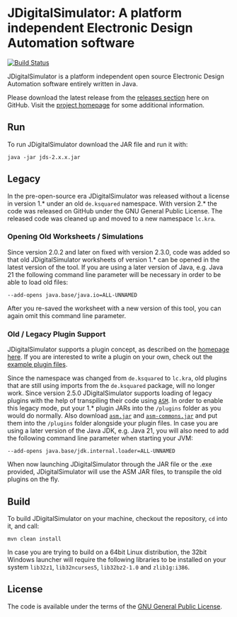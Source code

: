 JDigitalSimulator: A platform independent Electronic Design Automation software
===============================================================================

[![Build Status](https://github.com/kristian/JDigitalSimulator/actions/workflows/maven.yml/badge.svg)](https://github.com/kristian/JDigitalSimulator/actions/workflows/maven.yml)

JDigitalSimulator is a platform independent open source Electronic Design Automation software entirely written in Java.

Please download the latest release from the [releases section](https://github.com/kristian/JDigitalSimulator/releases/latest) here on GitHub. Visit the [project homepage](http://kra.lc/projects/jdigitalsimulator/) for some additional information.

Run
---

To run JDigitalSimulator download the JAR file and run it with:
```
java -jar jds-2.x.x.jar
```

Legacy
------

In the pre-open-source era JDigitalSimulator was released without a license in version 1.* under an old `de.ksquared` namespace. With version 2.* the code was released on GitHub under the GNU General Public License. The released code was cleaned up and moved to a new namespace `lc.kra`.

### Opening Old Worksheets / Simulations

Since version 2.0.2 and later on fixed with version 2.3.0, code was added so that old JDigitalSimulator worksheets of version 1.* can be opened in the latest version of the tool. If you are using a later version of Java, e.g. Java 21 the following command line parameter will be necessary in order to be able to load old files:

```
--add-opens java.base/java.io=ALL-UNNAMED
```

After you re-saved the worksheet with a new version of this tool, you can again omit this command line parameter.

### Old / Legacy Plugin Support

JDigitalSimulator supports a plugin concept, as described on the [homepage here](https://kra.lc/projects/jdigitalsimulator/catalog.html). If you are interested to write a plugin on your own, check out the [example plugin files](/src/main/java/lc/kra/jds/components/plugin/).

Since the namespace was changed from `de.ksquared` to `lc.kra`, old plugins that are still using imports from the `de.ksquared` package, will no longer work. Since version 2.5.0 JDigitalSimulator supports loading of legacy plugins with the help of transpiling their code using [`ASM`](https://asm.ow2.io/). In order to enable this legacy mode, put your 1.* plugin JARs into the `/plugins` folder as you would do normally. Also download [`asm.jar`](https://repository.ow2.org/nexus/service/local/repositories/releases/content/org/ow2/asm/asm/9.6/asm-9.6.jar) and [`asm-commons.jar`](https://repository.ow2.org/nexus/service/local/repositories/releases/content/org/ow2/asm/asm-commons/9.6/asm-commons-9.6.jar) and put them into the `/plugins` folder alongside your plugin files. In case you are using a later version of the Java JDK, e.g. Java 21, you will also need to add the following command line parameter when starting your JVM:

```
--add-opens java.base/jdk.internal.loader=ALL-UNNAMED
```

When now launching JDigitalSimulator through the JAR file or the .exe provided, JDigitalSimulator will use the ASM JAR files, to transpile the old plugins on the fly.

Build
-----

To build JDigitalSimulator on your machine, checkout the repository, `cd` into it, and call:
```
mvn clean install
```
In case you are trying to build on a 64bit Linux distribution, the 32bit Windows launcher will require the following libraries to be installed on your system `lib32z1`, `lib32ncurses5`, `lib32bz2-1.0` and `zlib1g:i386`.

License
-------

The code is available under the terms of the [GNU General Public License](https://opensource.org/licenses/GPL-3.0).